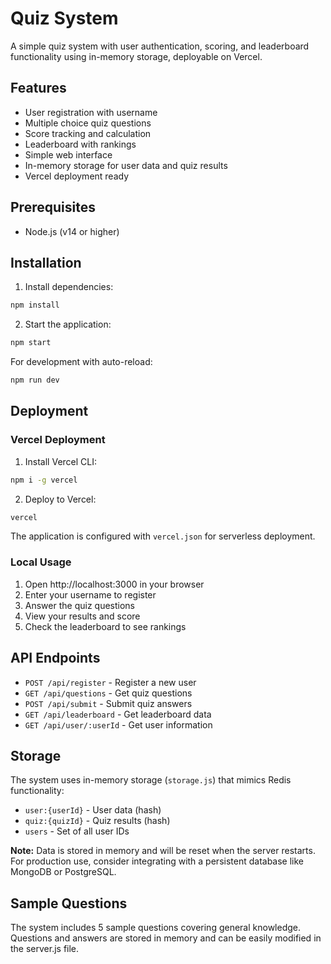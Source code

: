 # Quiz System

A simple quiz system with user authentication, scoring, and leaderboard functionality using in-memory storage, deployable on Vercel.

## Features

- User registration with username
- Multiple choice quiz questions
- Score tracking and calculation
- Leaderboard with rankings
- Simple web interface
- In-memory storage for user data and quiz results
- Vercel deployment ready

## Prerequisites

- Node.js (v14 or higher)

## Installation

1. Install dependencies:
```bash
npm install
```

2. Start the application:
```bash
npm start
```

For development with auto-reload:
```bash
npm run dev
```

## Deployment

### Vercel Deployment

1. Install Vercel CLI:
```bash
npm i -g vercel
```

2. Deploy to Vercel:
```bash
vercel
```

The application is configured with `vercel.json` for serverless deployment.

### Local Usage

1. Open http://localhost:3000 in your browser
2. Enter your username to register
3. Answer the quiz questions
4. View your results and score
5. Check the leaderboard to see rankings

## API Endpoints

- `POST /api/register` - Register a new user
- `GET /api/questions` - Get quiz questions
- `POST /api/submit` - Submit quiz answers
- `GET /api/leaderboard` - Get leaderboard data
- `GET /api/user/:userId` - Get user information

## Storage

The system uses in-memory storage (`storage.js`) that mimics Redis functionality:
- `user:{userId}` - User data (hash)
- `quiz:{quizId}` - Quiz results (hash)
- `users` - Set of all user IDs

**Note:** Data is stored in memory and will be reset when the server restarts. For production use, consider integrating with a persistent database like MongoDB or PostgreSQL.

## Sample Questions

The system includes 5 sample questions covering general knowledge. Questions and answers are stored in memory and can be easily modified in the server.js file.